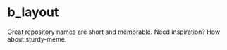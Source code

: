 # b_layout
Great repository names are short and memorable. Need inspiration? How about sturdy-meme.

